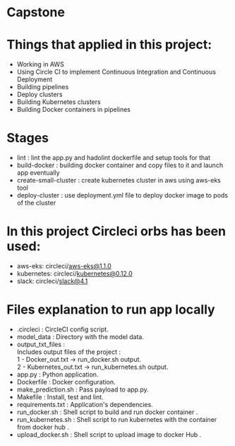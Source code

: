 # Capstone

# Things that applied in this project:
* Working in AWS
* Using  Circle CI to implement Continuous Integration and Continuous Deployment
* Building pipelines
* Deploy clusters
* Building Kubernetes clusters
* Building Docker containers in pipelines

# Stages

* lint : lint the app.py and hadolint dockerfile and setup tools for that
* build-docker : building docker container and copy files to it and launch app eventually 
* create-small-cluster : create kubernetes cluster in aws using aws-eks tool
* deploy-cluster : use deployment.yml file to deploy docker image to pods of the cluster 

# In this project Circleci orbs has been used:
* aws-eks: circleci/aws-eks@1.1.0
* kubernetes: circleci/kubernetes@0.12.0
* slack: circleci/slack@4.1

# Files explanation to run app locally

* .circleci : CircleCI config script.
* model_data : Directory with the model data.
* output_txt_files  :<br /> 
     Includes output files of the project :<br />
         1 - Docker_out.txt -> run_docker.sh output.<br />
         2 - Kubernetes_out.txt -> run_kubernetes.sh output.<br />
* app.py : Python application.
* Dockerfile : Docker configuration.
* make_prediction.sh : Pass payload to app.py.
* Makefile : Install, test and lint.
* requirements.txt : Application's dependencies.
* run_docker.sh : Shell script to build and run docker container .
* run_kubernetes.sh : Shell script to run kubernetes with the container from docker hub .
* upload_docker.sh : Shell script to upload image to docker Hub .
